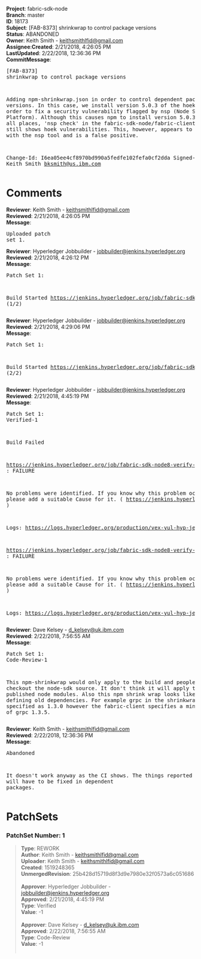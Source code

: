 <strong>Project</strong>: fabric-sdk-node</br><strong>Branch</strong>: master<br><strong>ID</strong>: 18173<br><strong>Subject</strong>: [FAB-8373] shrinkwrap to control package versions<br><strong>Status</strong>: ABANDONED<br><strong>Owner</strong>: Keith Smith - keithsmithlfid@gmail.com<br><strong>Assignee</strong>:<strong>Created</strong>: 2/21/2018, 4:26:05 PM<br><strong>LastUpdated</strong>: 2/22/2018, 12:36:36 PM<br><strong>CommitMessage</strong>:<br><pre>[FAB-8373] shrinkwrap to control package versions

Adding npm-shrinkwrap.json in order to control dependent package
versions.  In this case, we install version 5.0.3 of the hoek
package in order to fix a security vulnerability flagged by nsp
(Node Security Platform).  Although this causes npm to install
version 5.0.3 of hoek at all places, 'nsp check' in the
fabric-sdk-node/fabric-client directory still shows hoek vulnerabilities.
This, however, appears to be a problem with the nsp tool and is a
false positive.

Change-Id: I6ea05ee4cf8970bd990a5fedfe102fefa0cf2dda
Signed-off-by: Keith Smith <bksmith@us.ibm.com>
</pre><h1>Comments</h1><strong>Reviewer</strong>: Keith Smith - keithsmithlfid@gmail.com<br><strong>Reviewed</strong>: 2/21/2018, 4:26:05 PM<br><strong>Message</strong>: <pre>Uploaded patch set 1.</pre><strong>Reviewer</strong>: Hyperledger Jobbuilder - jobbuilder@jenkins.hyperledger.org<br><strong>Reviewed</strong>: 2/21/2018, 4:26:12 PM<br><strong>Message</strong>: <pre>Patch Set 1:

Build Started https://jenkins.hyperledger.org/job/fabric-sdk-node8-verify-s390x/225/ (1/2)</pre><strong>Reviewer</strong>: Hyperledger Jobbuilder - jobbuilder@jenkins.hyperledger.org<br><strong>Reviewed</strong>: 2/21/2018, 4:29:06 PM<br><strong>Message</strong>: <pre>Patch Set 1:

Build Started https://jenkins.hyperledger.org/job/fabric-sdk-node8-verify-x86_64/400/ (2/2)</pre><strong>Reviewer</strong>: Hyperledger Jobbuilder - jobbuilder@jenkins.hyperledger.org<br><strong>Reviewed</strong>: 2/21/2018, 4:45:19 PM<br><strong>Message</strong>: <pre>Patch Set 1: Verified-1

Build Failed 

https://jenkins.hyperledger.org/job/fabric-sdk-node8-verify-x86_64/400/ : FAILURE

No problems were identified. If you know why this problem occurred, please add a suitable Cause for it. ( https://jenkins.hyperledger.org/job/fabric-sdk-node8-verify-x86_64/400/ )

Logs: https://logs.hyperledger.org/production/vex-yul-hyp-jenkins-3/fabric-sdk-node8-verify-x86_64/400

https://jenkins.hyperledger.org/job/fabric-sdk-node8-verify-s390x/225/ : FAILURE

No problems were identified. If you know why this problem occurred, please add a suitable Cause for it. ( https://jenkins.hyperledger.org/job/fabric-sdk-node8-verify-s390x/225/ )

Logs: https://logs.hyperledger.org/production/vex-yul-hyp-jenkins-3/fabric-sdk-node8-verify-s390x/225</pre><strong>Reviewer</strong>: Dave Kelsey - d_kelsey@uk.ibm.com<br><strong>Reviewed</strong>: 2/22/2018, 7:56:55 AM<br><strong>Message</strong>: <pre>Patch Set 1: Code-Review-1

This npm-shrinkwrap would only apply to the build and people who checkout the node-sdk source. It don't think it will apply to the published node modules. Also this npm shrink wrap looks like it is defining old dependencies. For example grpc in the shrinkwrap is specified as 1.3.0 however the fabric-client specifies a minimum version of grpc 1.3.5.</pre><strong>Reviewer</strong>: Keith Smith - keithsmithlfid@gmail.com<br><strong>Reviewed</strong>: 2/22/2018, 12:36:36 PM<br><strong>Message</strong>: <pre>Abandoned

It doesn't work anyway as the CI shows.  The things reported by nsp will have to be fixed in dependent packages.</pre><h1>PatchSets</h1><h3>PatchSet Number: 1</h3><blockquote><strong>Type</strong>: REWORK<br><strong>Author</strong>: Keith Smith - keithsmithlfid@gmail.com<br><strong>Uploader</strong>: Keith Smith - keithsmithlfid@gmail.com<br><strong>Created</strong>: 1519248365<br><strong>UnmergedRevision</strong>: 25b428d15719d8f3d9e7980e32f0573a6c051686<br><br><strong>Approver</strong>: Hyperledger Jobbuilder - jobbuilder@jenkins.hyperledger.org<br><strong>Approved</strong>: 2/21/2018, 4:45:19 PM<br><strong>Type</strong>: Verified<br><strong>Value</strong>: -1<br><br><strong>Approver</strong>: Dave Kelsey - d_kelsey@uk.ibm.com<br><strong>Approved</strong>: 2/22/2018, 7:56:55 AM<br><strong>Type</strong>: Code-Review<br><strong>Value</strong>: -1<br><br></blockquote>